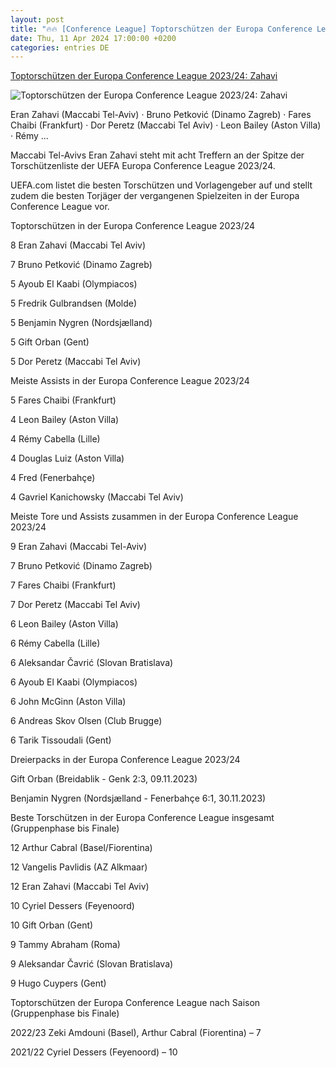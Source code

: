 ```yaml
---
layout: post
title: "🔥🔥 [Conference League] Toptorschützen der Europa Conference League 2023/24: Zahavi"
date: Thu, 11 Apr 2024 17:00:00 +0200
categories: entries DE
---
```

[Toptorschützen der Europa Conference League 2023/24: Zahavi](https://de.uefa.com/uefaeuropaconferenceleague/news/0285-1909f11a93b1-5a108d47cefe-1000--toptorschutze-zahavi/)

![Toptorschützen der Europa Conference League 2023/24: Zahavi](https://editorial.uefa.com/resources/028c-1aa16976f862-1c02f08b30fb-1000/olympiacos_fc_v_maccabi_tel_aviv_round_of_16_first_leg_-_uefa_europa_conference_league_2023_24.jpeg)

Eran Zahavi (Maccabi Tel-Aviv) · ﻿Bruno Petković (Dinamo Zagreb) · Fares Chaibi (Frankfurt) · Dor Peretz (Maccabi Tel Aviv) · Leon Bailey (Aston Villa) · Rémy ...

Maccabi Tel-Avivs Eran Zahavi steht mit acht Treffern an der Spitze der Torschützenliste der UEFA Europa Conference League 2023/24.

UEFA.com listet die besten Torschützen und Vorlagengeber auf und stellt zudem die besten Torjäger der vergangenen Spielzeiten in der Europa Conference League vor.

Toptorschützen in der Europa Conference League 2023/24

8 Eran Zahavi (Maccabi Tel Aviv)

7 ﻿Bruno Petković (Dinamo Zagreb)

5 Ayoub El Kaabi (Olympiacos)

5 Fredrik Gulbrandsen (Molde)

5 Benjamin Nygren (Nordsjælland)

5 Gift Orban (Gent)

5 Dor Peretz (Maccabi Tel Aviv)



Meiste Assists in der Europa Conference League 2023/24

5 Fares Chaibi (Frankfurt)

4 Leon Bailey (Aston Villa)

4 Rémy Cabella (Lille)

4 Douglas Luiz (Aston Villa)

4 Fred (Fenerbahçe)

4 Gavriel Kanichowsky (Maccabi Tel Aviv)

Meiste Tore und Assists zusammen in der Europa Conference League 2023/24

9 Eran Zahavi (Maccabi Tel-Aviv)

7 ﻿Bruno Petković (Dinamo Zagreb)

7 Fares Chaibi (Frankfurt)

7 Dor Peretz (Maccabi Tel Aviv)

6 Leon Bailey (Aston Villa)

6 Rémy Cabella (Lille)

6 ﻿Aleksandar Čavrić (Slovan Bratislava)

6 Ayoub El Kaabi (Olympiacos)

6 John McGinn (Aston Villa)

6 Andreas Skov Olsen (Club Brugge)

6 Tarik Tissoudali (Gent)

Dreierpacks in der Europa Conference League 2023/24

Gift Orban (Breidablik - Genk 2:3, 09.11.2023)

Benjamin Nygren (Nordsjælland - Fenerbahçe 6:1, 30.11.2023)

Beste Torschützen in der Europa Conference League insgesamt (Gruppenphase bis Finale)

12 Arthur Cabral (Basel/Fiorentina)

12 Vangelis Pavlidis (AZ Alkmaar)

12 Eran Zahavi (Maccabi Tel Aviv)

10 Cyriel Dessers (Feyenoord)

10 Gift Orban (Gent)

9 Tammy Abraham (Roma)

9 Aleksandar Čavrić (Slovan Bratislava)

9 Hugo Cuypers (Gent)



Toptorschützen der Europa Conference League nach Saison (Gruppenphase bis Finale)

2022/23 Zeki Amdouni (Basel), Arthur Cabral (Fiorentina)﻿ – 7

2021/22 Cyriel Dessers (Feyenoord) – 10

